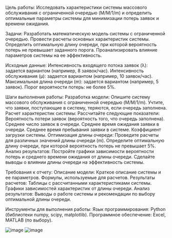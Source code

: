 Цель работы:
Исследовать характеристики системы массового обслуживания с ограниченной очередью (M/M/1/m) и определить оптимальные параметры системы для минимизации потерь заявок и времени ожидания.

Задачи:
Разработать математическую модель системы с ограниченной очередью.
Провести расчеты основных характеристик системы.
Определить оптимальную длину очереди, при которой вероятность потерь не превышает заданного порога.
Проанализировать влияние параметров системы на ее эффективность.

Исходные данные:
Интенсивность входящего потока заявок (λ): задается вариантом (например, 8 заявок/час).
Интенсивность обслуживания (μ): задается вариантом (например, 10 заявок/час).
Максимальная длина очереди (m): задается вариантом (например, 5 заявок).
Порог вероятности потерь: не более 5%.

Шаги выполнения работы:
Разработка модели:
Опишите систему массового обслуживания с ограниченной очередью (M/M/1/m).
Учтите, что заявки, поступающие в систему, теряются, если очередь заполнена.
Расчет характеристик системы:
Рассчитайте следующие показатели:
Вероятность потери заявок (вероятность того, что очередь заполнена).
Среднее число заявок в очереди.
Среднее время ожидания заявки в очереди.
Среднее время пребывания заявки в системе.
Коэффициент загрузки системы.
Оптимизация длины очереди:
Проведите расчеты для различных значений длины очереди (m).
Определите оптимальную длину очереди, при которой вероятность потерь не превышает 5%.
Анализ результатов:
Постройте графики зависимости вероятности потерь и среднего времени ожидания от длины очереди.
Сделайте выводы о влиянии длины очереди на эффективность системы.

Требования к отчету:
Описание модели:
Краткое описание системы и ее параметров.
Формулы, используемые для расчетов.
Результаты расчетов:
Таблицы с рассчитанными характеристиками системы.
Графики зависимостей характеристик от длины очереди.
Анализ результатов:
Выводы о работе системы и рекомендации по выбору оптимальной длины очереди.

Инструменты для выполнения работы:
Язык программирования: Python (библиотеки numpy, scipy, matplotlib).
Программное обеспечение: Excel, MATLAB (по выбору).


![image](https://github.com/user-attachments/assets/b54f5795-8905-4117-b733-168fd53599ce)
![image](https://github.com/user-attachments/assets/586af2b5-0a41-4bd0-b2bd-1cc0019ab93f)


